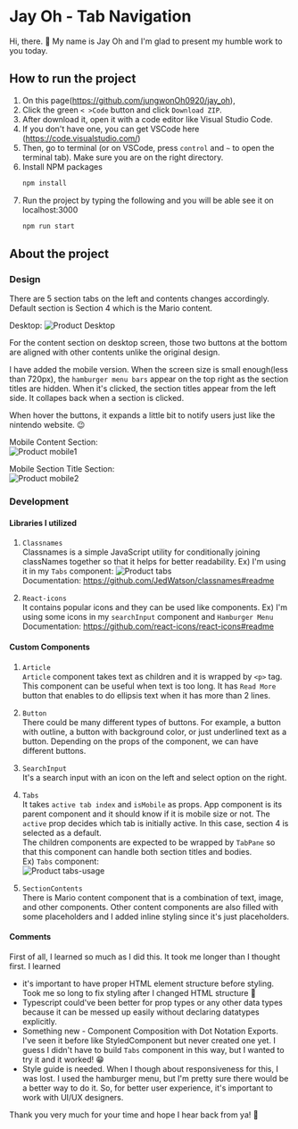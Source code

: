 # Jay Oh - Tab Navigation

Hi, there. 👋 My name is Jay Oh and I'm glad to present my humble work to you today. 

## How to run the project
1. On this page(https://github.com/jungwonOh0920/jay_oh), 
2. Click the green `< >Code` button and click `Download ZIP`.
3. After download it, open it with a code editor like Visual Studio Code. 
4. If you don't have one, you can get VSCode here (https://code.visualstudio.com/)
5. Then, go to terminal (or on VSCode, press `control` and `~` to open the terminal tab). Make sure you are on the right directory. 
6. Install NPM packages
   ```sh
   npm install
   ``` 
7. Run the project by typing the following and you will be able see it on localhost:3000
   ```sh
   npm run start
   ```


## About the project

### Design
There are 5 section tabs on the left and contents changes accordingly. Default section is Section 4 which is the Mario content. 

Desktop:
![Product Desktop][product-desktop]

For the content section on desktop screen, those two buttons at the bottom are aligned with other contents unlike the original design. 

I have added the mobile version. When the screen size is small enough(less than 720px), the `hamburger menu bars` appear on the top right as the section titles are hidden. When it's clicked, the section titles appear from the left side. It collapes back when a section is clicked. 

When hover the buttons, it expands a little bit to notify users just like the nintendo website. 😉

Mobile Content Section:<br />
![Product mobile1][product-mobile1]

Mobile Section Title Section: <br />
![Product mobile2][product-mobile2]
 

### Development

#### Libraries I utilized
1. `Classnames`
<br />Classnames is a simple JavaScript utility for conditionally joining classNames together so that it helps for better readability. 
Ex) I'm using it in my `Tabs` component:
![Product tabs][product-tabs]
<br />Documentation: https://github.com/JedWatson/classnames#readme

2. `React-icons`
<br />It contains popular icons and they can be used like components.
Ex) I'm using some icons in my `searchInput` component and `Hamburger Menu` 
<br />Documentation: https://github.com/react-icons/react-icons#readme

#### Custom Components
1. `Article`
<br />`Article` component takes text as children and it is wrapped by `<p>` tag. This component can be useful when text is too long. It has `Read More` button that enables to do ellipsis text when it has more than 2 lines. 

2. `Button`
<br />There could be many different types of buttons. For example, a button with outline, a button with background color, or just underlined text as a button. Depending on the props of the component, we can have different buttons.

3. `SearchInput`
<br />It's a search input with an icon on the left and select option on the right.

4. `Tabs`
<br /> It takes `active tab index` and `isMobile` as props. App component is its parent component and it should know if it is mobile size or not. The `active` prop decides which tab is initially active. In this case, section 4 is selected as a default. 
<br /> The children components are expected to be wrapped by `TabPane` so that this component can handle both section titles and bodies.
<br />Ex) `Tabs` component: <br />
![Product tabs-usage][product-tabs-usage]

5. `SectionContents`
<br />There is Mario content component that is a combination of text, image, and other components. Other content components are also filled with some placeholders and I added inline styling since it's just placeholders. 

#### Comments
First of all, I learned so much as I did this. It took me longer than I thought first. I learned 
* it's important to have proper HTML element structure before styling. Took me so long to fix styling after I changed HTML structure 🥹
* Typescript could've been better for prop types or any other data types because it can be messed up easily without declaring datatypes explicitly. 
* Something new - Component Composition with Dot Notation Exports. I've seen it before like StyledComponent but never created one yet. I guess I didn't have to build `Tabs` component in this way, but I wanted to try it and it worked! 😁
* Style guide is needed. When I though about responsiveness for this, I was lost. I used the hamburger menu, but I'm pretty sure there would be a better way to do it. So, for better user experience, it's important to work with UI/UX designers.

Thank you very much for your time and hope I hear back from ya! 🤙

[product-desktop]: src/assets/images/desktop.png
[product-mobile1]: src/assets/images/mobile1.png
[product-mobile2]: src/assets/images/mobile2.png
[product-tabs]: src/assets/images/tabs.png
[product-tabs-usage]: src/assets/images/tabsUsage.png